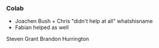 ### Colab
 * Joachen Bush + Chris "didn't help at all" whatshisname
 * Fabian helped as well
 
 Steven Grant Brandon Hurrington 
